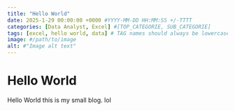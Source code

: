 ```yaml
---
title: "Hello World"
date: 2025-1-29 00:00:00 +0000 #YYYY-MM-DD HH:MM:SS +/-TTTT
categories: [Data Analyst, Excel] #[TOP_CATEGORIE, SUB_CATEGORIE]
tags: [excel, hello world, data] # TAG names should always be lowercase
image: #/path/to/image
alt: #"Image alt text"
---
```


# Hello World
Hello World this is my small blog. lol